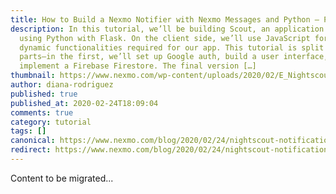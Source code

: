 ```yaml
---
title: How to Build a Nexmo Notifier with Nexmo Messages and Python – Part One
description: In this tutorial, we’ll be building Scout, an application created
  using Python with Flask. On the client side, we’ll use JavaScript for certain
  dynamic functionalities required for our app. This tutorial is split into two
  parts—in the first, we’ll set up Google auth, build a user interface, and
  implement a Firebase Firestore. The final version […]
thumbnail: https://www.nexmo.com/wp-content/uploads/2020/02/E_Nightscout-Notifier_1200x600-1.png
author: diana-rodriguez
published: true
published_at: 2020-02-24T18:09:04
comments: true
category: tutorial
tags: []
canonical: https://www.nexmo.com/blog/2020/02/24/nightscout-notification-nexmo-dr
redirect: https://www.nexmo.com/blog/2020/02/24/nightscout-notification-nexmo-dr
---
```

Content to be migrated...
